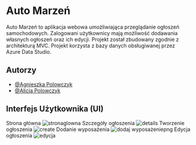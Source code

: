 
# Auto Marzeń

Auto Marzeń to aplikacja webowa umożliwiająca przeglądanie ogłoszeń samochodowych. Zalogowani użytkownicy mają możliwość dodawania własnych ogłoszeń oraz ich edycji.
Projekt został zbudowany zgodnie z architekturą MVC.
Projekt korzysta z bazy danych obsługiwanej przez Azure Data Studio.


## Autorzy

- [@Agnieszka Polowczyk](https://github.com/AgnieszkaPolowczyk)
- [@Alicja Polowczyk](https://github.com/AlicjaPolowczyk)


## Interfejs Użytkownika (UI)
Strona główna
![stronaglowna](https://github.com/AgnieszkaPolowczyk/Auto-Marzen-MVC/assets/146332030/6690b602-5092-46dd-bf66-ca69f650711a)
Szczegóły ogłoszenia
![details](https://github.com/AgnieszkaPolowczyk/Auto-Marzen-MVC/assets/146332030/6ee33336-9a40-4d90-81a0-d42603b37cb3)
Tworzenie ogłoszenia
![create](https://github.com/AgnieszkaPolowczyk/Auto-Marzen-MVC/assets/146332030/2bf7894a-464d-4519-8840-719992eacc69)
Dodanie wyposażenia
![dodaj wyposażeniepng](https://github.com/AgnieszkaPolowczyk/Auto-Marzen-MVC/assets/146332030/111f66a7-25e9-43dc-bec6-a9d963acfd34)
Edycja ogłoszenia
![edycja](https://github.com/AgnieszkaPolowczyk/Auto-Marzen-MVC/assets/146332030/4b828e23-54e2-4ea2-821f-38f975ba1617)
